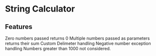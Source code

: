 # String Calculator

## Features

Zero numbers passed returns 0
Multiple numbers passed as parameters returns their sum
Custom Delimeter handling
Negative number exception handling
Numbers greater than 1000 not considered.

